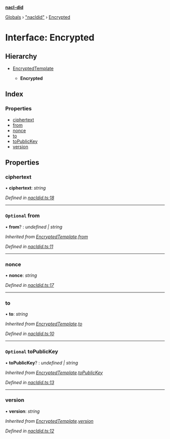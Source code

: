 **[nacl-did](../README.md)**

[Globals](../globals.md) › ["nacldid"](../modules/_nacldid_.md) › [Encrypted](_nacldid_.encrypted.md)

# Interface: Encrypted

## Hierarchy

* [EncryptedTemplate](_nacldid_.encryptedtemplate.md)

  * **Encrypted**

## Index

### Properties

* [ciphertext](_nacldid_.encrypted.md#ciphertext)
* [from](_nacldid_.encrypted.md#optional-from)
* [nonce](_nacldid_.encrypted.md#nonce)
* [to](_nacldid_.encrypted.md#to)
* [toPublicKey](_nacldid_.encrypted.md#optional-topublickey)
* [version](_nacldid_.encrypted.md#version)

## Properties

###  ciphertext

• **ciphertext**: *string*

*Defined in [nacldid.ts:18](https://github.com/uport-project/nacl-did/blob/3494a16/src/nacldid.ts#L18)*

___

### `Optional` from

• **from**? : *undefined | string*

*Inherited from [EncryptedTemplate](_nacldid_.encryptedtemplate.md).[from](_nacldid_.encryptedtemplate.md#optional-from)*

*Defined in [nacldid.ts:11](https://github.com/uport-project/nacl-did/blob/3494a16/src/nacldid.ts#L11)*

___

###  nonce

• **nonce**: *string*

*Defined in [nacldid.ts:17](https://github.com/uport-project/nacl-did/blob/3494a16/src/nacldid.ts#L17)*

___

###  to

• **to**: *string*

*Inherited from [EncryptedTemplate](_nacldid_.encryptedtemplate.md).[to](_nacldid_.encryptedtemplate.md#to)*

*Defined in [nacldid.ts:10](https://github.com/uport-project/nacl-did/blob/3494a16/src/nacldid.ts#L10)*

___

### `Optional` toPublicKey

• **toPublicKey**? : *undefined | string*

*Inherited from [EncryptedTemplate](_nacldid_.encryptedtemplate.md).[toPublicKey](_nacldid_.encryptedtemplate.md#optional-topublickey)*

*Defined in [nacldid.ts:13](https://github.com/uport-project/nacl-did/blob/3494a16/src/nacldid.ts#L13)*

___

###  version

• **version**: *string*

*Inherited from [EncryptedTemplate](_nacldid_.encryptedtemplate.md).[version](_nacldid_.encryptedtemplate.md#version)*

*Defined in [nacldid.ts:12](https://github.com/uport-project/nacl-did/blob/3494a16/src/nacldid.ts#L12)*